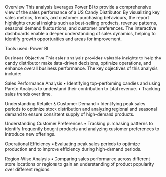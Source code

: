 Overview
This analysis leverages Power BI to provide a comprehensive view of the sales performance of a US Candy Distributor. By visualizing key sales metrics, trends, and customer purchasing behaviours, the report highlights crucial insights such as best-selling products, revenue patterns, seasonal demand fluctuations, and customer preferences. The interactive dashboards enable a deeper understanding of sales dynamics, helping to identify growth opportunities and areas for improvement.

Tools used: Power BI

Business Objective
This sales analysis provides valuable insights to help the candy distributor make data-driven decisions, optimize operations, and enhance overall business performance.
The key objectives of this analysis include:

Sales Performance Analysis
•	Identifying top-performing candies and using Pareto Analysis to understand their contribution to total revenue.
•	Tracking sales trends over time. 

Understanding Retailer & Customer Demand
•	Identifying peak sales periods to optimize stock distribution and analyzing regional and seasonal demand to ensure consistent supply of high-demand products.

Understanding Customer Preferences
•	Tracking purchasing patterns to identify frequently bought products and analyzing customer preferences to introduce new offerings.

Operational Efficiency
•	Evaluating peak sales periods to optimize production and to improve efficiency during high-demand periods.

Region-Wise Analysis
•	Comparing sales performance across different store locations or regions to gain an understanding of product popularity over different regions.

